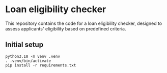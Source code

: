# Loan eligibility checker
This repository contains the code for a loan eligibility checker, designed to assess applicants' eligibility based on predefined criteria.

## Initial setup
```
python3.10 -m venv .venv
. .venv/bin/activate
pip install -r requirements.txt
```
